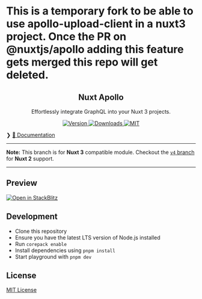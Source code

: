 # This is a temporary fork to be able to use apollo-upload-client in a nuxt3 project. Once the PR on @nuxtjs/apollo adding this feature gets merged this repo will get deleted.

<h2 align="center">Nuxt Apollo</h2>

<p align="center">Effortlessly integrate GraphQL into your Nuxt 3 projects.</p>

<p align="center">
  <!-- <a href="https://github.com/nuxt-community/apollo-module/actions?query=branch%3Amain+event%3Apush">
    <img alt="CI" src="https://github.com/nuxt-community/apollo-module/actions/workflows/ci.yml/badge.svg?branch=main"/>
  </a> -->
  
  <a href="https://npmjs.com/package/@nuxtjs/apollo/v/next">
      <img alt="Version" src="https://img.shields.io/npm/v/@nuxtjs/apollo/next?color=blue&style=flat-square"/>
  </a>
  
  <a href="https://npmjs.com/package/@nuxtjs/apollo/v/next">
      <img alt="Downloads" src="https://img.shields.io/npm/dt/@nuxtjs/apollo/next?color=blue&style=flat-square"/>
  </a>
  
  <a href="https://opensource.org/licenses/MIT">
      <img alt="MIT" src="https://img.shields.io/badge/License-MIT-blue.svg?style=flat-square"/>
  </a>
</p>

❯  [📖 Documentation](https://apollo.nuxtjs.org)

---

**Note:** This branch is for **Nuxt 3** compatible module. Checkout the [`v4` branch](https://github.com/nuxt-modules/apollo/tree/v4) for **Nuxt 2** support. 

---

## Preview

[![Open in StackBlitz](https://developer.stackblitz.com/img/open_in_stackblitz.svg)](https://stackblitz.com/edit/nuxt-apollo-demo)

## Development

- Clone this repository
- Ensure you have the latest LTS version of Node.js installed
- Run `corepack enable`
- Install dependencies using `pnpm install`
- Start playground with `pnpm dev`

## License

[MIT License](./LICENSE)
